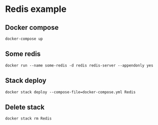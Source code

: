 # Redis example

## Docker compose

`docker-compose up`

## Some redis

`docker run --name some-redis -d redis redis-server --appendonly yes`

## Stack deploy

`docker stack deploy --compose-file=docker-compose.yml Redis`

## Delete stack

`docker stack rm Redis`
